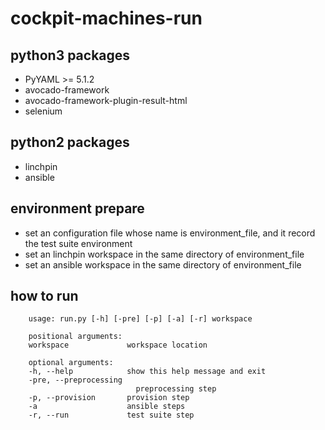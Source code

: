 # cockpit-machines-run

## python3 packages
* PyYAML >= 5.1.2
* avocado-framework
* avocado-framework-plugin-result-html
* selenium
## python2 packages
* linchpin
* ansible

## environment prepare
* set an configuration file whose name is environment_file, and it record the test suite environment
* set an linchpin workspace in the same directory of environment_file
* set an ansible workspace in the same directory of environment_file

## how to run
        usage: run.py [-h] [-pre] [-p] [-a] [-r] workspace

        positional arguments:
        workspace             workspace location

        optional arguments:
        -h, --help            show this help message and exit
        -pre, --preprocessing
                                preprocessing step
        -p, --provision       provision step
        -a                    ansible steps
        -r, --run             test suite step
